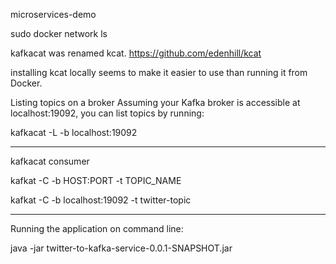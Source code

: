 microservices-demo

sudo docker network ls

kafkacat was renamed kcat.
https://github.com/edenhill/kcat

installing kcat locally seems to make it easier to use than
running it from Docker.

Listing topics on a broker
Assuming your Kafka broker is accessible at localhost:19092, 
you can list topics by running:

kafkacat -L -b localhost:19092

---------------------
kafkacat consumer

kafkat -C -b HOST:PORT -t TOPIC_NAME

kafkat -C -b localhost:19092 -t twitter-topic

--------------------
Running the application on command line: 

java -jar twitter-to-kafka-service-0.0.1-SNAPSHOT.jar

